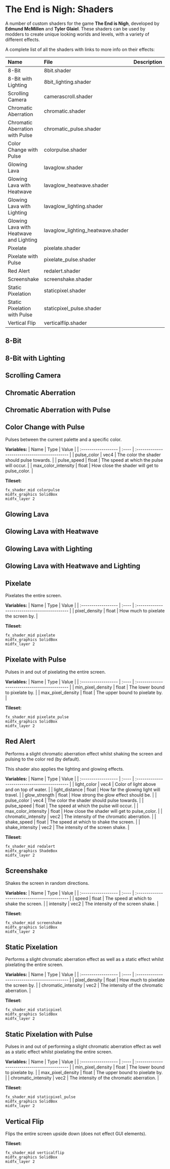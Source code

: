 # The End is Nigh: Shaders

A number of custom shaders for the game **The End is Nigh**, developed by
**Edmund McMillen** and **Tyler Glaiel**. These shaders can be used by modders
to create unique looking worlds and levels, with a variety of different effects.

A complete list of all the shaders with links to more info on their effects:

| Name                                    | File                              | Description |
| :-------------------------------------- | :-------------------------------- | :---------- |
| 8-Bit                                   | 8bit.shader                       |             |
| 8-Bit with Lighting                     | 8bit_lighting.shader              |             |
| Scrolling Camera                        | camerascroll.shader               |             |
| Chromatic Aberration                    | chromatic.shader                  |             |
| Chromatic Aberration with Pulse         | chromatic_pulse.shader            |             |
| Color Change with Pulse                 | colorpulse.shader                 |             |
| Glowing Lava                            | lavaglow.shader                   |             |
| Glowing Lava with Heatwave              | lavaglow_heatwave.shader          |             |
| Glowing Lava with Lighting              | lavaglow_lighting.shader          |             |
| Glowing Lava with Heatwave and Lighting | lavaglow_lighting_heatwave.shader |             |
| Pixelate                                | pixelate.shader                   |             |
| Pixelate with Pulse                     | pixelate_pulse.shader             |             |
| Red Alert                               | redalert.shader                   |             |
| Screenshake                             | screenshake.shader                |             |
| Static Pixelation                       | staticpixel.shader                |             |
| Static Pixelation with Pulse            | staticpixel_pulse.shader          |             |
| Vertical Flip                           | verticalflip.shader               |             |


## 8-Bit

## 8-Bit with Lighting

## Scrolling Camera

## Chromatic Aberration

## Chromatic Aberration with Pulse

## Color Change with Pulse

Pulses between the current palette and a specific color.

**Variables:**
| Name                | Type  | Value                                         |
| :------------------ | :---- | :-------------------------------------------- |
| pulse_color         | vec4  | The color the shader should pulse towards.    |
| pulse_speed         | float | The speed at which the pulse will occur.      |
| max_color_intensity | float | How close the shader will get to pulse_color. |

**Tileset:**
```
fx_shader_mid colorpulse
midfx_graphics SolidBox
midfx_layer 2
```

## Glowing Lava

## Glowing Lava with Heatwave

## Glowing Lava with Lighting

## Glowing Lava with Heatwave and Lighting

## Pixelate

Pixelates the entire screen.

**Variables:**
| Name                | Type  | Value                                         |
| :------------------ | :---- | :-------------------------------------------- |
| pixel_density       | float | How much to pixelate the screen by.           |

**Tileset:**
```
fx_shader_mid pixelate
midfx_graphics SolidBox
midfx_layer 2
```

## Pixelate with Pulse

Pulses in and out of pixelating the entire screen.

**Variables:**
| Name                | Type  | Value                                         |
| :------------------ | :---- | :-------------------------------------------- |
| min_pixel_density   | float | The lower bound to pixelate by.               |
| max_pixel_density   | float | The upper bound to pixelate by.               |

**Tileset:**
```
fx_shader_mid pixelate_pulse
midfx_graphics SolidBox
midfx_layer 2
```

## Red Alert

Performs a slight chromatic aberration effect whilst shaking the screen and
pulsing to the color red (by default).

This shader also applies the lighting and glowing effects.

**Variables:**
| Name                | Type  | Value                                         |
| :------------------ | :---- | :-------------------------------------------- |
| light_color         | vec4  | Color of light above and on top of water.     |
| light_distance      | float | How far the glowing light will travel.        |
| glow_strength       | float | How strong the glow effect should be.         |
| pulse_color         | vec4  | The color the shader should pulse towards.    |
| pulse_speed         | float | The speed at which the pulse will occur.      |
| max_color_intensity | float | How close the shader will get to pulse_color. |
| chromatic_intensity | vec2  | The intensity of the chromatic aberration.    |
| shake_speed         | float | The speed at which to shake the screen.       |
| shake_intensity     | vec2  | The intensity of the screen shake.            |

**Tileset:**
```
fx_shader_mid redalert
midfx_graphics ShadeBox
midfx_layer 2
```

## Screenshake

Shakes the screen in random directions.

**Variables:**
| Name                | Type  | Value                                         |
| :------------------ | :---- | :-------------------------------------------- |
| speed               | float | The speed at which to shake the screen.       |
| intensity           | vec2  | The intensity of the screen shake.            |

**Tileset:**
```
fx_shader_mid screenshake
midfx_graphics SolidBox
midfx_layer 2
```

## Static Pixelation

Performs a slight chromatic aberration effect as well as a static effect whilst
pixelating the entire screen.

**Variables:**
| Name                | Type  | Value                                         |
| :------------------ | :---- | :-------------------------------------------- |
| pixel_density       | float | How much to pixelate the screen by.           |
| chromatic_intensity | vec2  | The intensity of the chromatic aberration.    |

**Tileset:**
```
fx_shader_mid staticpixel
midfx_graphics SolidBox
midfx_layer 2
```

## Static Pixelation with Pulse

Pulses in and out of performing a slight chromatic aberration effect as well as
a static effect whilst pixelating the entire screen.

**Variables:**
| Name                | Type  | Value                                         |
| :------------------ | :---- | :-------------------------------------------- |
| min_pixel_density   | float | The lower bound to pixelate by.               |
| max_pixel_density   | float | The upper bound to pixelate by.               |
| chromatic_intensity | vec2  | The intensity of the chromatic aberration.    |

**Tileset:**
```
fx_shader_mid staticpixel_pulse
midfx_graphics SolidBox
midfx_layer 2
```

## Vertical Flip

Flips the entire screen upside down (does not effect GUI elements).

**Tileset:**
```
fx_shader_mid verticalflip
midfx_graphics SolidBox
midfx_layer 2
```
